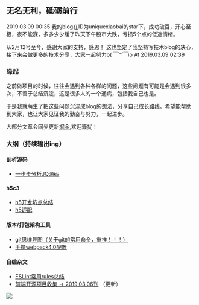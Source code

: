 ## 无名无利，砥砺前行
2019.03.09 00:35 我的blog在ID为uniquexiaobai的star下，成功破百，开心至极，夜不能寐，多多少少缓了昨天下午股市大跌，亏损5个点的低迷情绪。

从2月12号至今，感谢大家的支持，感恩！ 这也坚定了我坚持写技术blog的决心，接下来会做更多的技术分享，大家一起努力o(*￣︶￣*)o  At 2019.03.09 02:39
### 缘起 

之前做项目的时候，往往会遇到各种各样的问题，这些问题有可能是会遇到很多次，不善于总结沉淀，这是很多人的一个通病，包括我自己也是。

于是我就萌生了把这些问题沉淀成blog的想法，分享自己成长路线。希望能帮助到大家，也让大家见证我的勤奋与努力，一起进步。

大部分文章会同步更新[掘金](https://juejin.im/user/5b3ba41af265da0f4734f926/posts),欢迎骚扰！


### 大纲（持续输出ing）

#### 剖析源码
- [一步步分析JQ源码](https://github.com/mtonhuang/bolg/tree/master/analysis_jq)

#### h5c3
- [h5开发坑点总结](https://github.com/mtonhuang/bolg/tree/master/h5)
- [h5适配](https://github.com/mtonhuang/bolg/tree/master/h5/h5_adaptation)

#### 版本/打包架构工具
- [git思维导图（关于git的常用命令，重推！！！）](https://github.com/mtonhuang/bolg/tree/master/git_mindMap)
- [手撸webpack4.0配置](https://github.com/mtonhuang/blog/tree/master/webpack4.0)

#### 自编杂文
- [ESLint常用rules总结](https://github.com/mtonhuang/bolg/tree/master/ESLint_rules)
- [前端开源项目收集 -> 2019.03.06刊](https://github.com/mtonhuang/bolg/tree/master/collect) （更新）

![](https://github.com/mtonhuang/blog/blob/master/images/all.png)

